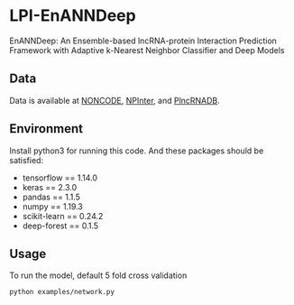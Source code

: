 # LPI-EnANNDeep
EnANNDeep: An Ensemble-based lncRNA-protein Interaction Prediction Framework with Adaptive k-Nearest Neighbor Classifier and Deep Models

## Data
Data is available at [NONCODE](http://www.noncode.org/), [NPInter](http://bigdata.ibp.ac.cn/npinter3/index.htm), and [PlncRNADB](http://bis.zju.edu.cn/PlncRNADB/).

## Environment
Install python3 for running this code. And these packages should be satisfied:
* tensorflow == 1.14.0
* keras == 2.3.0
* pandas == 1.1.5
* numpy == 1.19.3
* scikit-learn == 0.24.2
* deep-forest == 0.1.5

## Usage
To run the model, default 5 fold cross validation
```
python examples/network.py
```
